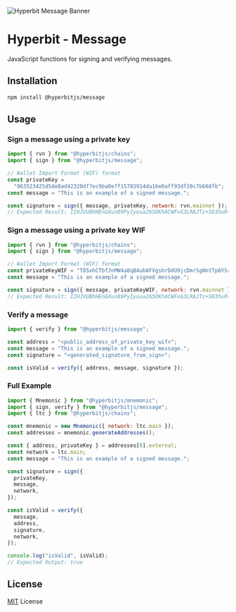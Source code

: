 ![Hyperbit Message Banner](https://github.com/hyperbit-dev/message/raw/master/media/repo-banner.png)

# Hyperbit - Message

JavaScript functions for signing and verifying messages.

## Installation

```bash
npm install @hyperbitjs/message
```

## Usage

### Sign a message using a private key

```javascript
import { rvn } from "@hyperbitjs/chains";
import { sign } from "@hyperbitjs/message";

// Wallet Import Format (WIF) format
const privateKey =
  "963523425d5de8ad42320df7ec9ba0e7f15783914da16e0aff93df20c7b668fb";
const message = "This is an example of a signed message.";

const signature = sign({ message, privateKey, network: rvn.mainnet });
// Expected Result: IIHJVUBhHEnGXun89PyIyoua265DKhACWFxG3LRAJTz+S03huR+vIaWhgJPYDoxAlS/EFN7nqydAfP6n+UBDvdY=
```

### Sign a message using a private key WIF

```javascript
import { rvn } from "@hyperbitjs/chains";
import { sign } from "@hyperbitjs/message";

// Wallet Import Format (WIF) format
const privateKeyWIF = "T85xhCTbfJnMW4a8qB4ubAFVgshrDdU9jcDmrSgNntTp6YSrub7M";
const message = "This is an example of a signed message.";

const signature = sign({ message, privateKeyWIF, network: rvn.mainnet });
// Expected Result: IIHJVUBhHEnGXun89PyIyoua265DKhACWFxG3LRAJTz+S03huR+vIaWhgJPYDoxAlS/EFN7nqydAfP6n+UBDvdY=
```

### Verify a message

```javascript
import { verify } from "@hyperbitjs/message";

const address = "<public_address_of_private_key_wif>";
const message = "This is an example of a signed message.";
const signature = "<generated_signature_from_sign>";

const isValid = verify({ address, message, signature });
```

### Full Example

```javascript
import { Mnemonic } from "@hyperbitjs/mnemonic";
import { sign, verify } from "@hyperbitjs/message";
import { ltc } from "@hyperbitjs/chains";

const mnemonic = new Mnemonic({ network: ltc.main });
const addresses = mnemonic.generateAddresses();

const { address, privateKey } = addresses[0].external;
const network = ltc.main;
const message = "This is an example of a signed message.";

const signature = sign({
  privateKey,
  message,
  network,
});

const isValid = verify({
  message,
  address,
  signature,
  network,
});

console.log("isValid", isValid);
// Expected Output: true
```

## License

[MIT](/LICENSE) License
